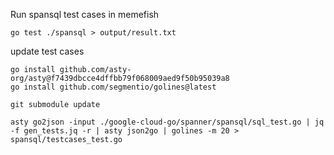 Run spansql test cases in memefish

```
go test ./spansql > output/result.txt
```

update test cases
```
go install github.com/asty-org/asty@f7439dbcce4dffbb79f068009aed9f50b95039a8
go install github.com/segmentio/golines@latest

git submodule update

asty go2json -input ./google-cloud-go/spanner/spansql/sql_test.go | jq -f gen_tests.jq -r | asty json2go | golines -m 20 > spansql/testcases_test.go
```